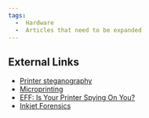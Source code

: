 ```yaml
---
tags:
  -  Hardware
  -  Articles that need to be expanded
---
```


## External Links

- [Printer steganography](https://en.wikipedia.org/wiki/Printer_steganography)
- [Microprinting](https://en.wikipedia.org/wiki/Microprinting)
- [EFF: Is Your Printer Spying On
  You?](https://www.eff.org/issues/printers)
- [Inkjet
  Forensics](https://engineering.purdue.edu/~prints/outreach/EDEWG06.pdf)